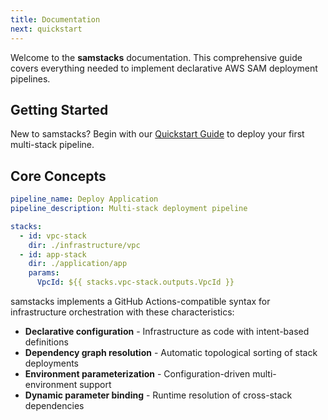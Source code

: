 ```yaml
---
title: Documentation
next: quickstart
---
```


Welcome to the **samstacks** documentation. This comprehensive guide covers everything needed to implement declarative AWS SAM deployment pipelines.

## Getting Started

New to samstacks? Begin with our [Quickstart Guide](quickstart) to deploy your first multi-stack pipeline.

## Core Concepts

```yaml {filename="pipeline.yml"}
pipeline_name: Deploy Application
pipeline_description: Multi-stack deployment pipeline

stacks:
  - id: vpc-stack
    dir: ./infrastructure/vpc
  - id: app-stack
    dir: ./application/app
    params:
      VpcId: ${{ stacks.vpc-stack.outputs.VpcId }}
```

samstacks implements a GitHub Actions-compatible syntax for infrastructure orchestration with these characteristics:
- **Declarative configuration** - Infrastructure as code with intent-based definitions
- **Dependency graph resolution** - Automatic topological sorting of stack deployments
- **Environment parameterization** - Configuration-driven multi-environment support
- **Dynamic parameter binding** - Runtime resolution of cross-stack dependencies 